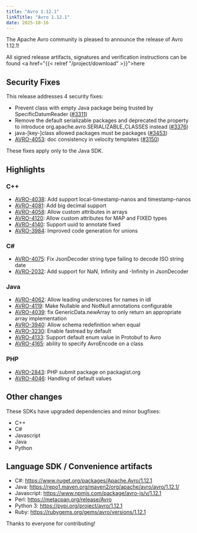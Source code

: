 ```yaml
---
title: "Avro 1.12.1"
linkTitle: "Avro 1.12.1"
date: 2025-10-16
---
```


<!--

 Licensed to the Apache Software Foundation (ASF) under one
 or more contributor license agreements.  See the NOTICE file
 distributed with this work for additional information
 regarding copyright ownership.  The ASF licenses this file
 to you under the Apache License, Version 2.0 (the
 "License"); you may not use this file except in compliance
 with the License.  You may obtain a copy of the License at

   https://www.apache.org/licenses/LICENSE-2.0

 Unless required by applicable law or agreed to in writing,
 software distributed under the License is distributed on an
 "AS IS" BASIS, WITHOUT WARRANTIES OR CONDITIONS OF ANY
 KIND, either express or implied.  See the License for the
 specific language governing permissions and limitations
 under the License.

-->

The Apache Avro community is pleased to announce the release of Avro 1.12.1!

All signed release artifacts, signatures and verification instructions can be found <a href="{{< relref "/project/download" >}}">here</a>

## Security Fixes

This release addresses 4 security fixes:
* Prevent class with empty Java package being trusted by SpecificDatumReader ([#3311](https://github.com/apache/avro/pull/3311))
* Remove the default serializable packages and deprecated the property to introduce org.apache.avro.SERIALIZABLE_CLASSES instead ([#3376](https://github.com/apache/avro/pull/3376))
* java-[key-]class allowed packages must be packages ([#3453](https://github.com/apache/avro/pull/3453))
* [AVRO-4053](https://issues.apache.org/jira/browse/AVRO-4053): doc consistency in velocity templates ([#3150](https://github.com/apache/avro/pull/3150))

These fixes apply only to the Java SDK.


## Highlights

### C++
* [AVRO-4038](https://issues.apache.org/jira/browse/AVRO-4038): Add support local-timestamp-nanos and timestamp-nanos
* [AVRO-4081](https://issues.apache.org/jira/browse/AVRO-4081): Add big decimal support
* [AVRO-4058](https://issues.apache.org/jira/browse/AVRO-4058): Allow custom attributes in arrays
* [AVRO-4120](https://issues.apache.org/jira/browse/AVRO-4120): Allow custom attributes for MAP and FIXED types
* [AVRO-4140](https://issues.apache.org/jira/browse/AVRO-4140): Support uuid to annotate fixed
* [AVRO-3984](https://issues.apache.org/jira/browse/AVRO-3984): Improved code generation for unions

### C#
* [AVRO-4075](https://issues.apache.org/jira/browse/AVRO-4075): Fix JsonDecoder string type failing to decode ISO string date
* [AVRO-2032](https://issues.apache.org/jira/browse/AVRO-2032): Add support for NaN, Infinity and -Infinity in JsonDecoder

### Java
* [AVRO-4062](https://issues.apache.org/jira/browse/AVRO-4062): Allow leading underscores for names in idl
* [AVRO-4119](https://issues.apache.org/jira/browse/AVRO-4119): Make Nullable and NotNull annotations configurable
* [AVRO-4039](https://issues.apache.org/jira/browse/AVRO-4039): fix GenericData.newArray to only return an appropriate array implementation
* [AVRO-3940](https://issues.apache.org/jira/browse/AVRO-3940): Allow schema redefinition when equal
* [AVRO-3230](https://issues.apache.org/jira/browse/AVRO-3230): Enable fastread by default
* [AVRO-4133](https://issues.apache.org/jira/browse/AVRO-4133): Support default enum value in Protobuf to Avro
* [AVRO-4165](https://issues.apache.org/jira/browse/AVRO-4165): ability to specify AvroEncode on a class

### PHP
* [AVRO-2843](https://issues.apache.org/jira/browse/AVRO-2843): PHP submit package on packagist.org
* [AVRO-4046](https://issues.apache.org/jira/browse/AVRO-4046): Handling of default values


## Other changes

These SDKs have upgraded dependencies and minor bugfixes:
* C++
* C#
* Javascript
* Java
* Python


## Language SDK / Convenience artifacts

* C#: https://www.nuget.org/packages/Apache.Avro/1.12.1
* Java: https://repo1.maven.org/maven2/org/apache/avro/avro/1.12.1/
* Javascript: https://www.npmjs.com/package/avro-js/v/1.12.1
* Perl: https://metacpan.org/release/Avro
* Python 3: https://pypi.org/project/avro/1.12.1
* Ruby: https://rubygems.org/gems/avro/versions/1.12.1

Thanks to everyone for contributing!

